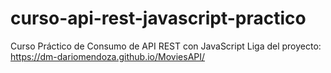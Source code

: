 # curso-api-rest-javascript-practico
Curso Práctico de Consumo de API REST con JavaScript
Liga del proyecto: https://dm-dariomendoza.github.io/MoviesAPI/
